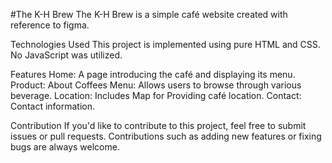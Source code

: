 #The K-H Brew
The K-H Brew is a simple café website created with reference to figma.

Technologies Used
This project is implemented using pure HTML and CSS. No JavaScript was utilized.

Features
Home: A page introducing the café and displaying its menu.
Product: About Coffees
Menu: Allows users to browse through various beverage.
Location: Includes Map for Providing café location.
Contact: Contact information.

Contribution
If you'd like to contribute to this project, feel free to submit issues or pull requests. Contributions such as adding new features or fixing bugs are always welcome.
